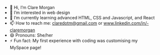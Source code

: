 - 👋 Hi, I’m Clare Morgan
- 👀 I’m interested in web design
- 🌱 I’m currently learning advanced HTML, CSS and Javascript, and React
- 📫 How to reach me: claredotm@gmail.com or www.linkedin.com/in/-claremorgan
- 😄 Pronouns: She/her
- ⚡ Fun fact: My first experience with coding was customising my MySpace page!
